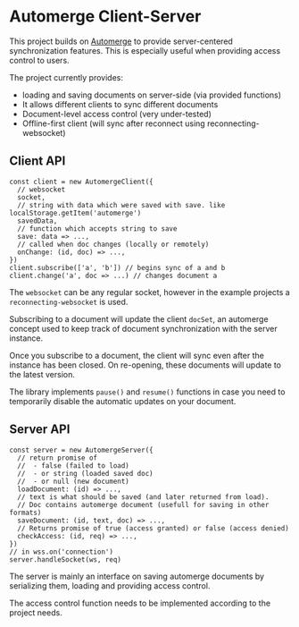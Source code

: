 # Automerge Client-Server 

This project builds on [Automerge](https://github.com/automerge/automerge) to provide server-centered synchronization features. This is especially useful when providing access control to users. 

The project currently provides: 

* loading and saving documents on server-side (via provided functions)
* It allows different clients to sync different documents
* Document-level access control (very under-tested)
* Offline-first client (will sync after reconnect using reconnecting-websocket)

## Client API 

``` 
const client = new AutomergeClient({
  // websocket
  socket,
  // string with data which were saved with save. like localStorage.getItem('automerge')
  savedData, 
  // function which accepts string to save
  save: data => ...,
  // called when doc changes (locally or remotely)
  onChange: (id, doc) => ...,
})
client.subscribe(['a', 'b']) // begins sync of a and b
client.change('a', doc => ...) // changes document a
```

The ```websocket``` can be any regular socket, however in the example projects a ```reconnecting-websocket``` is used. 

Subscribing to a document will update the client ```docSet```, an automerge concept used to keep track of document synchronization with the server instance. 

Once you subscribe to a document, the client will sync even after the instance has been closed. On re-opening, these documents will update to the latest version. 

The library implements ```pause()``` and ```resume()``` functions in case you need to temporarily disable the automatic updates on your document. 

## Server API

```
const server = new AutomergeServer({
  // return promise of 
  //  - false (failed to load) 
  //  - or string (loaded saved doc)
  //  - or null (new document)
  loadDocument: (id) => ..., 
  // text is what should be saved (and later returned from load).
  // Doc contains automerge document (usefull for saving in other formats)
  saveDocument: (id, text, doc) => ...,
  // Returns promise of true (access granted) or false (access denied)
  checkAccess: (id, req) => ..., 
})
// in wss.on('connection')
server.handleSocket(ws, req)
```

The server is mainly an interface on saving automerge documents by serializing them, loading and providing access control. 

The access control function needs to be implemented according to the project needs. 